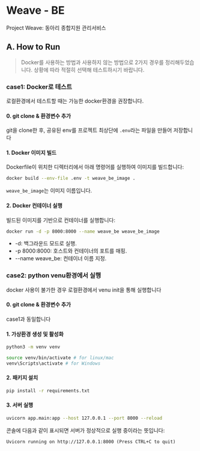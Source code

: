# Weave - BE
Project Weave: 동아리 종합지원 관리서비스

## A. How to Run

> Docker를 사용하는 방법과 사용하지 않는 방법으로 2가지 경우를 정리해두었습니다.
상황에 따라 적절히 선택해 테스트하시기 바랍니다.

### case1: Docker로 테스트

로컬환경에서 테스트할 때는 가능한 docker환경을 권장합니다.

#### 0. git clone & 환경변수 추가

git을 clone한 후, 공유된 env를 프로젝트 최상단에 `.env`라는 파일을 만들어 저장합니다

#### 1. Docker 이미지 빌드

Dockerfile이 위치한 디렉터리에서 아래 명령어를 실행하여 이미지를 빌드합니다:

```bash
docker build --env-file .env -t weave_be_image .
```

`weave_be_image`는 이미지 이름입니다.


#### 2. Docker 컨테이너 실행

빌드된 이미지를 기반으로 컨테이너를 실행합니다:

```bash
docker run -d -p 8000:8000 --name weave_be weave_be_image
```

- -d: 백그라운드 모드로 실행.
- -p 8000:8000: 호스트와 컨테이너의 포트를 매핑.
- --name weave_be: 컨테이너 이름 지정.


### case2: python venu환경에서 실행

docker 사용이 불가한 경우 로컬환경에서 venu init을 통해 실행합니다

#### 0. git clone & 환경변수 추가

case1과 동일합니다

#### 1. 가상환경 생성 및 활성화

```bash
python3 -m venv venv

source venv/bin/activate # for linux/mac
venv\Scripts\activate # for Windows
```

#### 2. 패키지 설치

```bash
pip install -r requirements.txt
```

#### 3. 서버 실행

```bash
uvicorn app.main:app --host 127.0.0.1 --port 8000 --reload
```

콘솔에 다음과 같이 표시되면 서버가 정상적으로 실행 중이라는 뜻입니다:

```shell
Uvicorn running on http://127.0.0.1:8000 (Press CTRL+C to quit)
```